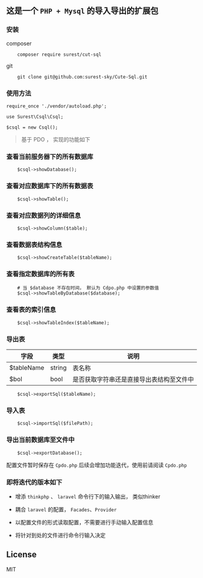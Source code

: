 ## 这是一个 `PHP + Mysql` 的导入导出的扩展包


### 安装

composer

        composer require surest/cut-sql
    
git

        git clone git@github.com:surest-sky/Cute-Sql.git


### 使用方法

    require_once './vendor/autoload.php';
    
    use Surest\Csql\Csql;
    
    $csql = new Csql();
    
    
> 基于 PDO ， 实现的功能如下 


### 查看当前服务器下的所有数据库

        $csql->showDatabase();
    
### 查看对应数据库下的所有数据表

        $csql->showTable();
    
### 查看对应数据列的详细信息

        $csql->showColumn($table);

### 查看数据表结构信息

        $csql->showCreateTable($tableName);
    
### 查看指定数据库的所有表

        # 当 $database 不存在时间， 默认为 Cdpo.php 中设置的参数值
        $csql->showTableByDatabase($database);
    
### 查看表的索引信息

        $csql->showTableIndex($tableName);
    
### 导出表

|字段|类型|说明|
|-------|-------|-------|
| $tableName | string | 表名称 |
 | $bol | bool | 是否获取字符串还是直接导出表结构至文件中 |
    
        $csql->exportSql($tableName);
    
### 导入表

        $csql->importSql($filePath);
    
### 导出当前数据库至文件中

        $csql->exportDatabase();
    
    
配置文件暂时保存在 `Cpdo.php` 后续会增加功能迭代，使用前请阅读 `Cpdo.php`


### 即将迭代的版本如下

- 增添 `thinkphp` 、 `laravel` 命令行下的输入输出， 类似thinker

- 耦合 `laravel` 的配置， `Facades`、`Provider`

- 以配置文件的形式读取配置，不需要进行手动输入配置信息

- 将针对到处的文件进行命令行输入决定 


## License
    
MIT
